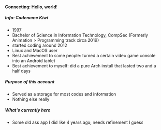 #### Connecting: Hello, world!

##### Info: Codename Kiwi

- 1997
- Bachelor of Science in Information Technology, CompSec (Formerly Animation > Programming track circa 2019)
- started coding around 2012
- Linux and MacOS user
- Best achievement to some people: turned a certain video game console into an Android tablet
- Best achievement to myself: did a pure Arch install that lasted two and a half days

##### Purpose of this account
- Served as a storage for most codes and information
- Nothing else really

##### What's currently here
- Some old ass app I did like 4 years ago, needs refinement I guess


<!---
dorkaether/dorkaether is a ✨ special ✨ repository because its `README.md` (this file) appears on your GitHub profile.
You can click the Preview link to take a look at your changes.
--->
